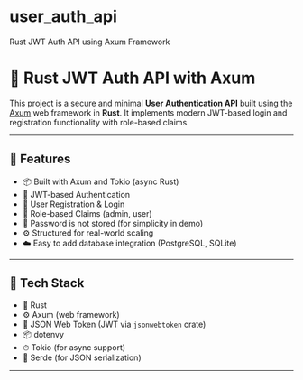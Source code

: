 # user_auth_api
Rust JWT Auth API using Axum Framework

# 🦀 Rust JWT Auth API with Axum

This project is a secure and minimal **User Authentication API** built using the [Axum](https://docs.rs/axum/latest/axum/) web framework in **Rust**. It implements modern JWT-based login and registration functionality with role-based claims.

---

## 🚀 Features

- 📦 Built with Axum and Tokio (async Rust)
- 🔐 JWT-based Authentication
- 👤 User Registration & Login
- 🧠 Role-based Claims (admin, user)
- 🔐 Password is not stored (for simplicity in demo)
- ⚙️ Structured for real-world scaling
- ☁️ Easy to add database integration (PostgreSQL, SQLite)

---

## 🧰 Tech Stack

- 🦀 Rust
- ⚙️ Axum (web framework)
- 🔐 JSON Web Token (JWT via `jsonwebtoken` crate)
- 📦 dotenvy
- ⏱ Tokio (for async support)
- 🧬 Serde (for JSON serialization)

---


